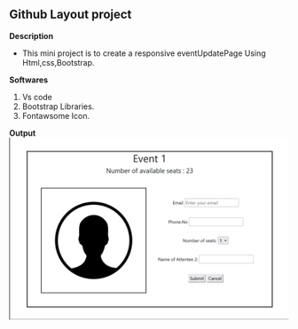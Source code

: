## Github Layout project

**Description**
- This mini project is to create a responsive eventUpdatePage
  Using Html,css,Bootstrap.

 **Softwares**
1. Vs code
2. Bootstrap Libraries.
3. Fontawsome Icon.

**Output**
![alt text](image.png)